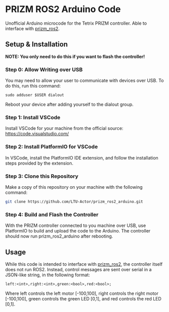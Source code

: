# PRIZM ROS2 Arduino Code

Unofficial Arduino microcode for the Tetrix PRIZM controller. Able to interface with [prizm_ros2](https://github.com/LTU-Actor/prizm_ros2).

## Setup & Installation
**NOTE: You only need to do this if you want to flash the controller!**

### Step 0: Allow Writing over USB
You may need to allow your user to communicate with devices over USB. To do this, run this command:
```
sudo adduser $USER dialout
```
Reboot your device after adding yourself to the dialout group.

### Step 1: Install VSCode
Install VSCode for your machine from the official source: https://code.visualstudio.com/

### Step 2: Install PlatformIO for VSCode
In VSCode, install the PlatformIO IDE extension, and follow the installation steps provided by the extension.

### Step 3: Clone this Repository
Make a copy of this repository on your machine with the following command:
``` bash
git clone https://github.com/LTU-Actor/prizm_ros2_arduino.git
```

### Step 4: Build and Flash the Controller
With the PRIZM controller connected to you machine over USB, use PlatformIO to build and upload the code to the Arduino. The controller should now run prizm_ros2_arduino after rebooting.

## Usage
While this code is intended to interface with [prizm_ros2](https://github.com/LTU-Actor/prizm_ros2), the controller itself does not run ROS2. Instead, control messages are sent over serial in a JSON-like string, in the following format:
```
left:<int>,right:<int>,green:<bool>,red:<bool>;
```
Where left controls the left motor [-100,100], right controls the right motor [-100,100], green controls the green LED [0,1], and red controls the red LED [0,1].
